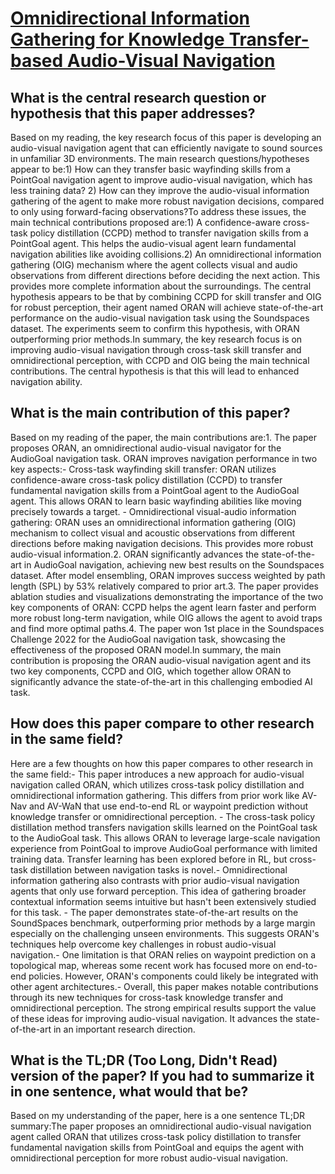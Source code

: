 # [Omnidirectional Information Gathering for Knowledge Transfer-based   Audio-Visual Navigation](https://arxiv.org/abs/2308.10306)

## What is the central research question or hypothesis that this paper addresses?

Based on my reading, the key research focus of this paper is developing an audio-visual navigation agent that can efficiently navigate to sound sources in unfamiliar 3D environments. The main research questions/hypotheses appear to be:1) How can they transfer basic wayfinding skills from a PointGoal navigation agent to improve audio-visual navigation, which has less training data? 2) How can they improve the audio-visual information gathering of the agent to make more robust navigation decisions, compared to only using forward-facing observations?To address these issues, the main technical contributions proposed are:1) A confidence-aware cross-task policy distillation (CCPD) method to transfer navigation skills from a PointGoal agent. This helps the audio-visual agent learn fundamental navigation abilities like avoiding collisions.2) An omnidirectional information gathering (OIG) mechanism where the agent collects visual and audio observations from different directions before deciding the next action. This provides more complete information about the surroundings. The central hypothesis appears to be that by combining CCPD for skill transfer and OIG for robust perception, their agent named ORAN will achieve state-of-the-art performance on the audio-visual navigation task using the Soundspaces dataset. The experiments seem to confirm this hypothesis, with ORAN outperforming prior methods.In summary, the key research focus is on improving audio-visual navigation through cross-task skill transfer and omnidirectional perception, with CCPD and OIG being the main technical contributions. The central hypothesis is that this will lead to enhanced navigation ability.


## What is the main contribution of this paper?

Based on my reading of the paper, the main contributions are:1. The paper proposes ORAN, an omnidirectional audio-visual navigator for the AudioGoal navigation task. ORAN improves navigation performance in two key aspects:- Cross-task wayfinding skill transfer: ORAN utilizes confidence-aware cross-task policy distillation (CCPD) to transfer fundamental navigation skills from a PointGoal agent to the AudioGoal agent. This allows ORAN to learn basic wayfinding abilities like moving precisely towards a target. - Omnidirectional visual-audio information gathering: ORAN uses an omnidirectional information gathering (OIG) mechanism to collect visual and acoustic observations from different directions before making navigation decisions. This provides more robust audio-visual information.2. ORAN significantly advances the state-of-the-art in AudioGoal navigation, achieving new best results on the Soundspaces dataset. After model ensembling, ORAN improves success weighted by path length (SPL) by 53% relatively compared to prior art.3. The paper provides ablation studies and visualizations demonstrating the importance of the two key components of ORAN: CCPD helps the agent learn faster and perform more robust long-term navigation, while OIG allows the agent to avoid traps and find more optimal paths.4. The paper won 1st place in the Soundspaces Challenge 2022 for the AudioGoal navigation task, showcasing the effectiveness of the proposed ORAN model.In summary, the main contribution is proposing the ORAN audio-visual navigation agent and its two key components, CCPD and OIG, which together allow ORAN to significantly advance the state-of-the-art in this challenging embodied AI task.


## How does this paper compare to other research in the same field?

Here are a few thoughts on how this paper compares to other research in the same field:- This paper introduces a new approach for audio-visual navigation called ORAN, which utilizes cross-task policy distillation and omnidirectional information gathering. This differs from prior work like AV-Nav and AV-WaN that use end-to-end RL or waypoint prediction without knowledge transfer or omnidirectional perception. - The cross-task policy distillation method transfers navigation skills learned on the PointGoal task to the AudioGoal task. This allows ORAN to leverage large-scale navigation experience from PointGoal to improve AudioGoal performance with limited training data. Transfer learning has been explored before in RL, but cross-task distillation between navigation tasks is novel.- Omnidirectional information gathering also contrasts with prior audio-visual navigation agents that only use forward perception. This idea of gathering broader contextual information seems intuitive but hasn't been extensively studied for this task. - The paper demonstrates state-of-the-art results on the SoundSpaces benchmark, outperforming prior methods by a large margin especially on the challenging unseen environments. This suggests ORAN's techniques help overcome key challenges in robust audio-visual navigation.- One limitation is that ORAN relies on waypoint prediction on a topological map, whereas some recent work has focused more on end-to-end policies. However, ORAN's components could likely be integrated with other agent architectures.- Overall, this paper makes notable contributions through its new techniques for cross-task knowledge transfer and omnidirectional perception. The strong empirical results support the value of these ideas for improving audio-visual navigation. It advances the state-of-the-art in an important research direction.


## What is the TL;DR (Too Long, Didn't Read) version of the paper? If you had to summarize it in one sentence, what would that be?

Based on my understanding of the paper, here is a one sentence TL;DR summary:The paper proposes an omnidirectional audio-visual navigation agent called ORAN that utilizes cross-task policy distillation to transfer fundamental navigation skills from PointGoal and equips the agent with omnidirectional perception for more robust audio-visual navigation.
